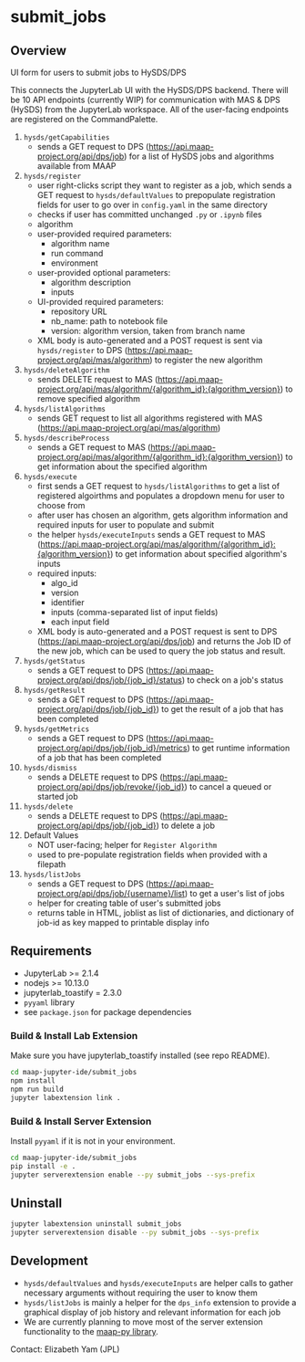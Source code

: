 # submit_jobs

## Overview
UI form for users to submit jobs to HySDS/DPS

This connects the JupyterLab UI with the HySDS/DPS backend.  There will be 10 API endpoints (currently WIP) for communication with MAS & DPS (HySDS) from the JupyterLab workspace.  All of the user-facing endpoints are registered on the CommandPalette.
1. `hysds/getCapabilities`
	- sends a GET request to DPS (https://api.maap-project.org/api/dps/job) for a list of HySDS jobs and algorithms available from MAAP
2. `hysds/register`
	- user right-clicks script they want to register as a job, which sends a GET request to `hysds/defaultValues` to prepopulate registration fields for user to go over in `config.yaml` in the same directory
	- checks if user has committed unchanged `.py` or `.ipynb` files
	- algorithm
	- user-provided required parameters:
		- algorithm name
		- run command
		- environment
	- user-provided optional parameters:	
		- algorithm description
		- inputs
	- UI-provided required parameters:
		- repository URL
		- nb_name: path to notebook file
		- version: algorithm version, taken from branch name
	- XML body is auto-generated and a POST request is sent via `hysds/register` to DPS (https://api.maap-project.org/api/mas/algorithm) to register the new algorithm
3. `hysds/deleteAlgorithm`
	- sends DELETE request to MAS (https://api.maap-project.org/api/mas/algorithm/{algorithm_id}:{algorithm_version}) to remove specified algorithm
4. `hysds/listAlgorithms`
	- sends GET request to list all algorithms registered with MAS (https://api.maap-project.org/api/mas/algorithm)
5. `hysds/describeProcess`
	- sends a GET request to MAS (https://api.maap-project.org/api/mas/algorithm/{algorithm_id}:{algorithm_version}) to get information about the specified algorithm
6. `hysds/execute`
	- first sends a GET request to `hysds/listAlgorithms` to get a list of registered algoirthms and populates a dropdown menu for user to choose from
	- after user has chosen an algorithm, gets algorithm information and required inputs for user to populate and submit
	- the helper `hysds/executeInputs` sends a GET request to MAS (https://api.maap-project.org/api/mas/algorithm/{algorithm_id}:{algorithm_version}) to get information about specified algorithm's inputs
	- required inputs:
		- algo_id
		- version
		- identifier
		- inputs (comma-separated list of input fields)
		- each input field
	- XML body is auto-generated and a POST request is sent to DPS (https://api.maap-project.org/api/dps/job) and returns the Job ID of the new job, which can be used to query the job status and result.
7. `hysds/getStatus`
	- sends a GET request to DPS (https://api.maap-project.org/api/dps/job/{job_id}/status) to check on a job's status
8. `hysds/getResult`
	- sends a GET request to DPS (https://api.maap-project.org/api/dps/job/{job_id}) to get the result of a job that has been completed
9. `hysds/getMetrics`
	- sends a GET request to DPS (https://api.maap-project.org/api/dps/job/{job_id}/metrics) to get runtime information of a job that has been completed
10. `hysds/dismiss`
	- sends a DELETE request to DPS (https://api.maap-project.org/api/dps/job/revoke/{job_id}) to cancel a queued or started job
11. `hysds/delete`
	- sends a DELETE request to DPS (https://api.maap-project.org/api/dps/job/{job_id}) to delete a job
12. Default Values
	- NOT user-facing; helper for `Register Algorithm`
	- used to pre-populate registration fields when provided with a filepath
13. `hysds/listJobs`
	- sends a GET request to DPS (https://api.maap-project.org/api/dps/job/{username}/list) to get a user's list of jobs
	- helper for creating table of user's submitted jobs
	- returns table in HTML, joblist as list of dictionaries, and dictionary of job-id as key mapped to printable display info

## Requirements
* JupyterLab >= 2.1.4
* nodejs >= 10.13.0
* jupyterlab_toastify = 2.3.0
* `pyyaml` library
* see `package.json` for package dependencies

### Build & Install Lab Extension
Make sure you have jupyterlab_toastify installed (see repo README).

```bash
cd maap-jupyter-ide/submit_jobs
npm install
npm run build
jupyter labextension link .
```

### Build & Install Server Extension
Install `pyyaml` if it is not in your environment.

```bash
cd maap-jupyter-ide/submit_jobs
pip install -e .
jupyter serverextension enable --py submit_jobs --sys-prefix
```

## Uninstall
```bash
jupyter labextension uninstall submit_jobs
jupyter serverextension disable --py submit_jobs --sys-prefix
```

## Development
* `hysds/defaultValues` and `hysds/executeInputs` are helper calls to gather necessary arguments without requiring the user to know them
* `hysds/listJobs` is mainly a helper for the `dps_info` extension to provide a graphical display of job history and relevant information for each job
* We are currently planning to move most of the server extension functionality to the [maap-py library](https://github.com/MAAP-Project/maap-py).

Contact: Elizabeth Yam (JPL)
